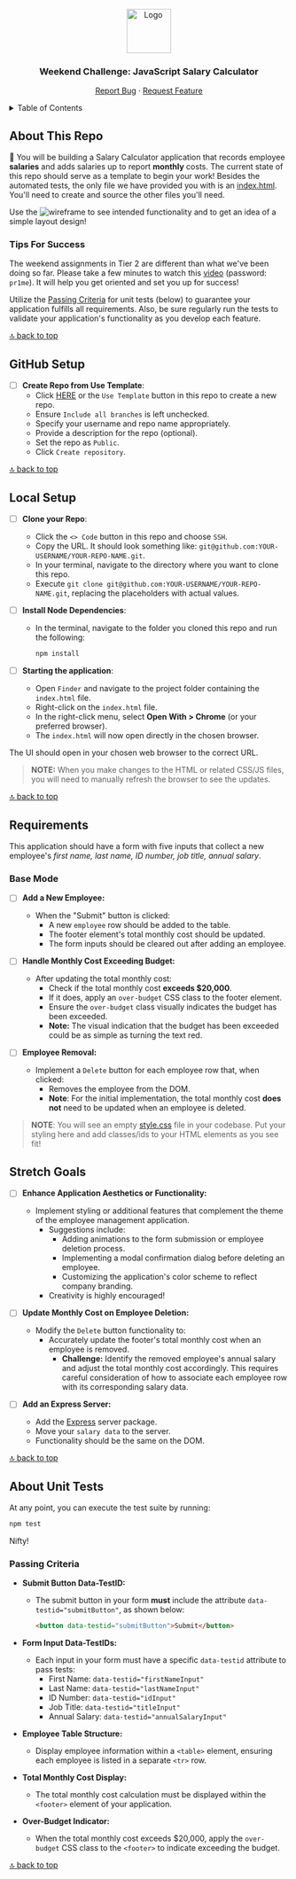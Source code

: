 <a name="weekend-salary-calculator"></a>

<div align="center">
  <a href="https://github.com/PrimeAcademy/weekend-salary-calculator">
    <img src="https://avatars.githubusercontent.com/u/9360728?s=200&v=4" alt="Logo" width="80" height="80">
  </a>
  <h3>Weekend Challenge: JavaScript Salary Calculator</h3>
  <p>
    <a href="https://github.com/PrimeAcademy/weekend-salary-calculator/issues">Report Bug</a>
    ·
    <a href="https://github.com/PrimeAcademy/weekend-salary-calculator/issues">Request Feature</a>
  </p>
</div>

<details>
  <summary>Table of Contents</summary>
  <ul>
    <li>
      <a href="#about-this-repo">About This Repo</a>
      <ul>
        <li><a href="#tips-for-success">Tips For Success</a></li>
      </ul>
    </li>
    <li>
      <a href="#github-setup">GitHub Setup</a>
    </li>
    <li><a href="#local-setup">Local Setup</a></li>
        <li>
      <a href="#requirements">Requirements</a>
      <ul>
        <li><a href="#base-mode">Base Mode</a></li>
        <li><a href="#stretch-goals">Stretch Goals</a></li>
      </ul>
    </li>
    <li>
      <a href="#about-unit-tests">About Unit Tests</a>
      <ul>
        <li><a href="#passing-criteria">Passing Criteria</a></li>
      </ul>
    </li>
  </ul>
</details>

## About This Repo

💸 You will be building a Salary Calculator application that records employee **salaries** and adds salaries up to report **monthly** costs. The current state of this repo should serve as a template to begin your work! Besides the automated tests, the only file we have provided you with is an [index.html](index.html). You'll need to create and source the other files you'll need.

Use the ![wireframe](salary-calc-wireframe.png) to see intended functionality and to get an idea of a simple layout design!

### Tips For Success

The weekend assignments in Tier 2 are different than what we've been doing so far. Please take a few minutes to watch this [video](https://vimeo.com/manage/videos/892049929) (password: `pr1me`). It will help you get oriented and set you up for success!

Utilize the [Passing Criteria](#passing-criteria) for unit tests (below) to guarantee your application fulfills all requirements. Also, be sure regularly run the tests to validate your application's functionality as you develop each feature.

[🔝 back to top](#weekend-salary-calculator)

## GitHub Setup

- [ ] **Create Repo from Use Template**:
  - Click [HERE](https://github.com/new?template_name=weekend-salary-calculator&template_owner=prime-digital-academy) or the `Use Template` button in this repo to create a new repo.
  - Ensure `Include all branches` is left unchecked.
  - Specify your username and repo name appropriately.
  - Provide a description for the repo (optional).
  - Set the repo as `Public`.
  - Click `Create repository`.

[🔝 back to top](#weekend-salary-calculator)

## Local Setup

- [ ] **Clone your Repo**:

  - Click the `<> Code` button in this repo and choose `SSH`.
  - Copy the URL. It should look something like: `git@github.com:YOUR-USERNAME/YOUR-REPO-NAME.git`.
  - In your terminal, navigate to the directory where you want to clone this repo.
  - Execute `git clone git@github.com:YOUR-USERNAME/YOUR-REPO-NAME.git`, replacing the placeholders with actual values.

- [ ] **Install Node Dependencies**:

  - In the terminal, navigate to the folder you cloned this repo and run the following:

    ```sh
    npm install
    ```

- [ ] **Starting the application**:
  - Open `Finder` and navigate to the project folder containing the `index.html` file.
  - Right-click on the `index.html` file.
  - In the right-click menu, select **Open With > Chrome** (or your preferred browser).
  - The `index.html` will now open directly in the chosen browser.

The UI should open in your chosen web browser to the correct URL.

> **NOTE:** When you make changes to the HTML or related CSS/JS files, you will need to manually refresh the browser to see the updates.

[🔝 back to top](#weekend-salary-calculator)

## Requirements

This application should have a form with five inputs that collect a new employee's _first name, last name, ID number, job title, annual salary_.

### Base Mode

- [ ] **Add a New Employee:**

  - When the "Submit" button is clicked:
    - A new `employee` row should be added to the table.
    - The footer element's total monthly cost should be updated.
    - The form inputs should be cleared out after adding an employee.

- [ ] **Handle Monthly Cost Exceeding Budget:**

  - After updating the total monthly cost:
    - Check if the total monthly cost **exceeds $20,000**.
    - If it does, apply an `over-budget` CSS class to the footer element.
    - Ensure the `over-budget` class visually indicates the budget has been exceeded.
    - **Note:** The visual indication that the budget has been exceeded could be as simple as turning the text red.

- [ ] **Employee Removal:**
  - Implement a `Delete` button for each employee row that, when clicked:
    - Removes the employee from the DOM.
    - **Note**: For the initial implementation, the total monthly cost **does not** need to be updated when an employee is deleted.

> **NOTE**: You will see an empty [style.css](./style.css) file in your codebase. Put your styling here and add classes/ids to your HTML elements as you see fit!

## Stretch Goals

- [ ] **Enhance Application Aesthetics or Functionality:**

  - Implement styling or additional features that complement the theme of the employee management application.
    - Suggestions include:
      - Adding animations to the form submission or employee deletion process.
      - Implementing a modal confirmation dialog before deleting an employee.
      - Customizing the application's color scheme to reflect company branding.
    - Creativity is highly encouraged!

- [ ] **Update Monthly Cost on Employee Deletion:**

  - Modify the `Delete` button functionality to:
    - Accurately update the footer's total monthly cost when an employee is removed.
      - **Challenge:** Identify the removed employee's annual salary and adjust the total monthly cost accordingly. This requires careful consideration of how to associate each employee row with its corresponding salary data.

- [ ] **Add an Express Server:**
  - Add the [Express](https://www.npmjs.com/package/express) server package.
  - Move your `salary data` to the server.
  - Functionality should be the same on the DOM.

[🔝 back to top](#weekend-salary-calculator)

## About Unit Tests

At any point, you can execute the test suite by running:

```sh
npm test
```

Nifty!

### Passing Criteria

- **Submit Button Data-TestID:**

  - The submit button in your form **must** include the attribute `data-testid="submitButton"`, as shown below:

    ```html
    <button data-testid="submitButton">Submit</button>
    ```

- **Form Input Data-TestIDs:**

  - Each input in your form must have a specific `data-testid` attribute to pass tests:
    - First Name: `data-testid="firstNameInput"`
    - Last Name: `data-testid="lastNameInput"`
    - ID Number: `data-testid="idInput"`
    - Job Title: `data-testid="titleInput"`
    - Annual Salary: `data-testid="annualSalaryInput"`

- **Employee Table Structure:**

  - Display employee information within a `<table>` element, ensuring each employee is listed in a separate `<tr>` row.

- **Total Monthly Cost Display:**

  - The total monthly cost calculation must be displayed within the `<footer>` element of your application.

- **Over-Budget Indicator:**
  - When the total monthly cost exceeds $20,000, apply the `over-budget` CSS class to the `<footer>` to indicate exceeding the budget.

[🔝 back to top](#weekend-salary-calculator)
